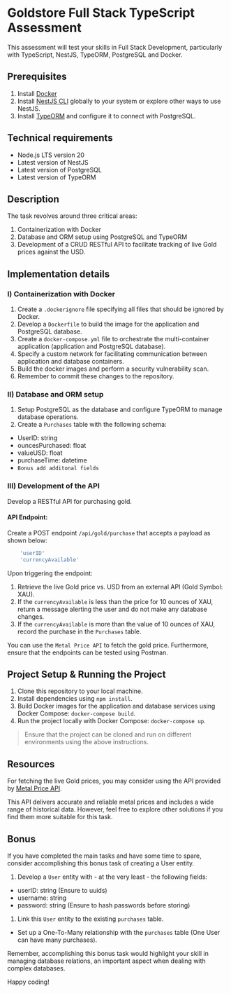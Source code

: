 # Goldstore Full Stack TypeScript Assessment

This assessment will test your skills in Full Stack Development, particularly with TypeScript, NestJS, TypeORM, PostgreSQL and Docker.

## Prerequisites

1. Install [Docker](https://docs.docker.com/engine/install/)
2. Install [NestJS CLI](https://docs.nestjs.com/cli/overview) globally to your system or explore other ways to use NestJS.
3. Install [TypeORM](https://typeorm.io/) and configure it to connect with PostgreSQL.

## Technical requirements

- Node.js LTS version 20
- Latest version of NestJS
- Latest version of PostgreSQL
- Latest version of TypeORM

## Description

The task revolves around three critical areas:

1. Containerization with Docker
2. Database and ORM setup using PostgreSQL and TypeORM
3. Development of a CRUD RESTful API to facilitate tracking of live Gold prices against the USD.

## Implementation details

### I) Containerization with Docker

1. Create a `.dockerignore` file specifying all files that should be ignored by Docker.
2. Develop a `Dockerfile` to build the image for the application and PostgreSQL database.
3. Create a `docker-compose.yml` file to orchestrate the multi-container application (application and PostgreSQL database).
4. Specify a custom network for facilitating communication between application and database containers.
5. Build the docker images and perform a security vulnerability scan.
6. Remember to commit these changes to the repository.

### II) Database and ORM setup

1. Setup PostgreSQL as the database and configure TypeORM to manage database operations.
2. Create a `Purchases` table with the following schema:
 - UserID: string
 - ouncesPurchased: float
 - valueUSD: float
 - purchaseTime: datetime
 - `Bonus add additonal fields`

### III) Development of the API

Develop a RESTful API for purchasing gold.

#### API Endpoint:

Create a POST endpoint `/api/gold/purchase` that accepts a payload as shown below:
```typescript
    'userID'
    'currencyAvailable'
```

Upon triggering the endpoint:

1. Retrieve the live Gold price vs. USD from an external API (Gold Symbol: XAU).
2. If the `currencyAvailable` is less than the price for 10 ounces of XAU, return a message alerting the user and do not make any database changes.
3. If the `currencyAvailable` is more than the value of 10 ounces of XAU, record the purchase in the `Purchases` table.

You can use the `Metal Price API` to fetch the gold price. Furthermore, ensure that the endpoints can be tested using Postman.

## Project Setup & Running the Project

1. Clone this repository to your local machine.
2. Install dependencies using `npm install`.
3. Build Docker images for the application and database services using Docker Compose: `docker-compose build`.
4. Run the project locally with Docker Compose: `docker-compose up`.

 > Ensure that the project can be cloned and run on different environments using the above instructions.

## Resources

For fetching the live Gold prices, you may consider using the API provided by [Metal Price API](https://metalpriceapi.com/).

This API delivers accurate and reliable metal prices and includes a wide range of historical data. However, 
feel free to explore other solutions if you find them more suitable for this task.

## Bonus

If you have completed the main tasks and have some time to spare, consider accomplishing this bonus task of creating a User entity.

1. Develop a `User` entity with - at the very least - the following fields:
 - userID: string (Ensure to uuids)
 - username: string
 - password: string (Ensure to hash passwords before storing)

1. Link this `User` entity to the existing `purchases` table.
 - Set up a One-To-Many relationship with the `purchases` table (One User can have many purchases).

Remember, accomplishing this bonus task would highlight your skill in managing database relations, an important aspect when dealing with complex databases.

Happy coding!

